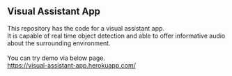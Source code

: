 ##  Visual Assistant App 

This repository has the code for a visual assistant app.<br>
It is capable of real time object detection and able to offer informative audio about the surrounding environment.<br>
<br> 
You can try demo via below page. <br>
https://visual-assistant-app.herokuapp.com/



